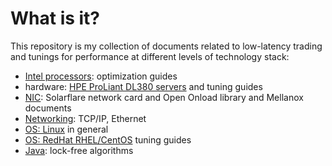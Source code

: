 # What is it?
This repository is my collection of documents related to low-latency trading and tunings for performance at different levels of technology stack:
* [Intel processors](./processors/): optimization guides
* hardware: [HPE ProLiant DL380 servers](./hpe/) and tuning guides
* [NIC](./nic/): Solarflare network card and Open Onload library and Mellanox documents
* [Networking](./switches/): TCP/IP, Ethernet
* [OS: Linux](./linux/) in general
* [OS: RedHat RHEL/CentOS](./redhat/) tuning guides
* [Java](./java/): lock-free algorithms
